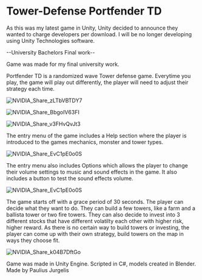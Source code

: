 # Tower-Defense Portfender TD

As this was my latest game in Unity, Unity decided to announce they wanted to charge developers per download. I will be no longer developing using Unity Technologies software.

--University Bachelors Final work--

Game was made for my final university work.

Portfender TD is a randomized wave Tower defense game. Everytime you play, the game will play out differently, the player will need to adjust their strategy each time.

![NVIDIA_Share_zLTbVBTDY7](https://github.com/PaulJur/Tower-Defense/assets/97526083/86ae8f4a-b8ab-4b03-ba88-4aca32fccc8a)

![NVIDIA_Share_BbgoIV63FI](https://github.com/PaulJur/Tower-Defense/assets/97526083/39f9404c-7dab-4afa-acb7-ec2b9702d276)

![NVIDIA_Share_v3FHvQvJt3](https://github.com/PaulJur/Tower-Defense/assets/97526083/470c5f5f-7e6b-470f-9fc6-8399d1d33c92)

The entry menu of the game includes a Help section where the player is introduced to the games mechanics, monster and tower types.

![NVIDIA_Share_EvC1pE0o0S](https://github.com/PaulJur/Tower-Defense/assets/97526083/8ab45d56-1820-4d41-9150-f63a8bfd8c47)

The entry menu also includes Options which allows the player to change their volume settings to music and sound effects in the game. It also includes a button to test the sound effects volume.

![NVIDIA_Share_EvC1pE0o0S](https://github.com/PaulJur/Tower-Defense/assets/97526083/c4de78f5-ea2e-4edf-8f87-9431c26e2c9f)

The game starts off with a grace period of 30 seconds. The player can decide what they want to do. They can build a few towers, like a farm and a ballista tower or two fire towers. They can also decide to invest into 3 different stocks that have different volatilty each other with higher risk, higher reward.
As there is no certain way to build towers or investing, the player can come up with their own strategy, build towers on the map in ways they choose fit.

![NVIDIA_Share_k04B7DftGo](https://github.com/PaulJur/Tower-Defense/assets/97526083/24ff5daa-ba57-48a4-8ad5-c05eff552fe8)

Game was made in Unity Engine. Scripted in C#, models created in Blender. Made by Paulius Jurgelis





